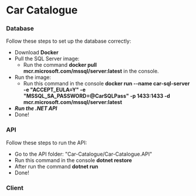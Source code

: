 # Car Catalogue

### Database
Follow these steps to set up the database correctly:

 - Download **Docker**
 - Pull the SQL Server image:
	 - Run the command **docker pull mcr.microsoft.com/mssql/server:latest** in the console.
 - Run the image:
	 - Run this command in the console **docker run --name car-sql-server -e "ACCEPT_EULA=Y" -e "MSSQL_SA_PASSWORD=@CarSQLPass" -p 1433:1433 -d mcr.microsoft.com/mssql/server:latest**
 - ***Run the .NET API***
 - Done!

### API
Follow these steps to run the API:
* Go to the API folder: "Car-Catalogue/Car-Catalogue.API"
* Run this command in the console **dotnet restore**
* After run the command **dotnet run**
* Done!

### Client

